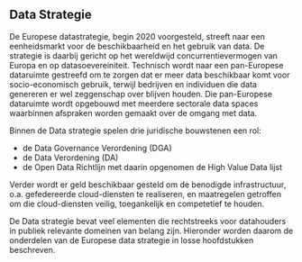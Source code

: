 ## Data Strategie

De Europese datastrategie, begin 2020 voorgesteld, streeft naar een eenheidsmarkt voor de beschikbaarheid en het gebruik van data. De strategie is daarbij gericht op het wereldwijd concurrentievermogen van Europa en op datasoevereiniteit. Technisch wordt naar een pan-Europese dataruimte gestreefd om te zorgen dat er meer data beschikbaar komt voor socio-economisch gebruik, terwijl bedrijven en individuen die data genereren er wel zeggenschap over blijven houden. Die pan-Europese dataruimte wordt opgebouwd met meerdere sectorale data spaces waarbinnen afspraken worden gemaakt over de omgang met data.

Binnen de Data strategie spelen drie juridische bouwstenen een rol:
* de Data Governance Verordening (DGA)
* de Data Verordening (DA)
* de Open Data Richtlijn met daarin opgenomen de High Value Data lijst

Verder wordt er geld beschikbaar gesteld om de benodigde infrastructuur, o.a. gefedereerde cloud-diensten te realiseren, en maatregelen getroffen om die cloud-diensten veilig, toegankelijk en competetief te houden.

De Data strategie bevat veel elementen die rechtstreeks voor datahouders in publiek relevante domeinen van belang zijn. Hieronder worden daarom de onderdelen van de Europese data strategie in losse hoofdstukken beschreven.
